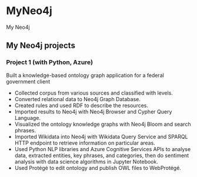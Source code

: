 # MyNeo4j

My Neo4j

## My Neo4j projects

### Project 1 (with Python, Azure)

Built a knowledge-based ontology graph application for a federal government client

- Collected corpus from various sources and classified with levels.
- Converted relational data to Neo4j Graph Database.
- Created rules and used RDF to describe the resources.
- Imported results to Neo4j with Neo4j Browser and Cypher Query Language.
- Visualized the ontology knowledge graphs with Neo4j Bloom and search phrases.
- Imported Wikidata into Neo4j with Wikidata Query Service and SPARQL HTTP endpoint to retrieve information on particular areas.
- Used Python NLP libraries and Azure Cognitive Services APIs to analyse data, extracted entities, key phrases, and categories, then do sentiment analysis with data science algorithms in Jupyter Notebook.
- Used Protégé to edit ontology and publish OWL files to WebProtégé.
